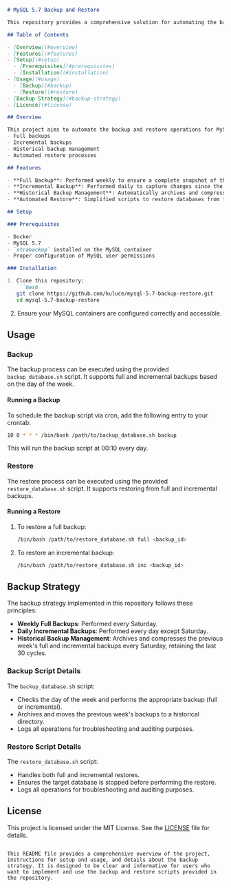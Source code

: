 ```markdown
# MySQL 5.7 Backup and Restore

This repository provides a comprehensive solution for automating the backup and restore processes of MySQL 5.7 databases using Docker. The scripts included offer full and incremental backup capabilities, as well as the ability to manage historical backups.

## Table of Contents

- [Overview](#overview)
- [Features](#features)
- [Setup](#setup)
  - [Prerequisites](#prerequisites)
  - [Installation](#installation)
- [Usage](#usage)
  - [Backup](#backup)
  - [Restore](#restore)
- [Backup Strategy](#backup-strategy)
- [License](#license)

## Overview

This project aims to automate the backup and restore operations for MySQL 5.7 databases deployed in Docker containers. It includes scripts for:
- Full backups
- Incremental backups
- Historical backup management
- Automated restore processes

## Features

- **Full Backup**: Performed weekly to ensure a complete snapshot of the database.
- **Incremental Backup**: Performed daily to capture changes since the last full backup.
- **Historical Backup Management**: Automatically archives and compresses old backups, retaining the last 30 cycles.
- **Automated Restore**: Simplified scripts to restore databases from full and incremental backups.

## Setup

### Prerequisites

- Docker
- MySQL 5.7
- `xtrabackup` installed on the MySQL container
- Proper configuration of MySQL user permissions

### Installation

1. Clone this repository:
   ```bash
   git clone https://github.com/kuluce/mysql-5.7-backup-restore.git
   cd mysql-5.7-backup-restore
   ```

2. Ensure your MySQL containers are configured correctly and accessible.

## Usage

### Backup

The backup process can be executed using the provided `backup_database.sh` script. It supports full and incremental backups based on the day of the week.

#### Running a Backup

To schedule the backup script via cron, add the following entry to your crontab:
```bash
10 0 * * * /bin/bash /path/to/backup_database.sh backup
```

This will run the backup script at 00:10 every day.

### Restore

The restore process can be executed using the provided `restore_database.sh` script. It supports restoring from full and incremental backups.

#### Running a Restore

1. To restore a full backup:
   ```bash
   /bin/bash /path/to/restore_database.sh full <backup_id>
   ```

2. To restore an incremental backup:
   ```bash
   /bin/bash /path/to/restore_database.sh inc <backup_id>
   ```

## Backup Strategy

The backup strategy implemented in this repository follows these principles:

- **Weekly Full Backups**: Performed every Saturday.
- **Daily Incremental Backups**: Performed every day except Saturday.
- **Historical Backup Management**: Archives and compresses the previous week's full and incremental backups every Saturday, retaining the last 30 cycles.

### Backup Script Details

The `backup_database.sh` script:
- Checks the day of the week and performs the appropriate backup (full or incremental).
- Archives and moves the previous week's backups to a historical directory.
- Logs all operations for troubleshooting and auditing purposes.

### Restore Script Details

The `restore_database.sh` script:
- Handles both full and incremental restores.
- Ensures the target database is stopped before performing the restore.
- Logs all operations for troubleshooting and auditing purposes.

## License

This project is licensed under the MIT License. See the [LICENSE](LICENSE) file for details.
```

This README file provides a comprehensive overview of the project, instructions for setup and usage, and details about the backup strategy. It is designed to be clear and informative for users who want to implement and use the backup and restore scripts provided in the repository.